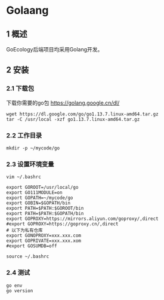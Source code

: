 # Golaang

## 1 概述

GoEcology后端项目均采用Golang开发。

## 2 安装

### 2.1 下载包

下载你需要的go包 https://golang.google.cn/dl/

```
wget https://dl.google.com/go/go1.13.7.linux-amd64.tar.gz
tar -C /usr/local -xzf go1.13.7.linux-amd64.tar.gz
```

### 2.2 工作目录

```
mkdir -p ~/mycode/go
```

### 2.3 设置环境变量 

```
vim ~/.bashrc

export GOROOT=/usr/local/go
export GO111MODULE=on
export GOPATH=~/mycode/go
export GOBIN=$GOPATH/bin
export PATH=$PATH:$GOROOT/bin
export PATH=$PATH:$GOPATH/bin
export GOPROXY=https://mirrors.aliyun.com/goproxy/,direct
#export GOPROXY=https://goproxy.cn/,direct
# 以下为私有仓库
export GONOPROXY=xxx.xxx.com
export GOPRIVATE=xxx.xxx.xom
#export GOSUMDB=off

source ~/.bashrc
```

### 2.4 测试

```
go env
go version
```



